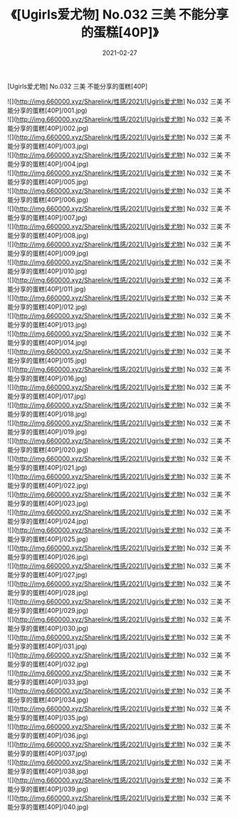 ﻿---
layout: post
title:  《[Ugirls爱尤物] No.032 三美 不能分享的蛋糕[40P]》
date:   2021-02-27
img: http://img.660000.xyz/Sharelink/性感/2021/[Ugirls爱尤物] No.032 三美 不能分享的蛋糕[40P]/000.jpg
categories: [美女, 清纯, 唯美]
---

[Ugirls爱尤物] No.032 三美 不能分享的蛋糕[40P]

  ![](http://img.660000.xyz/Sharelink/性感/2021/[Ugirls爱尤物] No.032 三美 不能分享的蛋糕[40P]/001.jpg) <br> ![](http://img.660000.xyz/Sharelink/性感/2021/[Ugirls爱尤物] No.032 三美 不能分享的蛋糕[40P]/002.jpg) <br> ![](http://img.660000.xyz/Sharelink/性感/2021/[Ugirls爱尤物] No.032 三美 不能分享的蛋糕[40P]/003.jpg) <br> ![](http://img.660000.xyz/Sharelink/性感/2021/[Ugirls爱尤物] No.032 三美 不能分享的蛋糕[40P]/004.jpg) <br> ![](http://img.660000.xyz/Sharelink/性感/2021/[Ugirls爱尤物] No.032 三美 不能分享的蛋糕[40P]/005.jpg) <br> ![](http://img.660000.xyz/Sharelink/性感/2021/[Ugirls爱尤物] No.032 三美 不能分享的蛋糕[40P]/006.jpg) <br> ![](http://img.660000.xyz/Sharelink/性感/2021/[Ugirls爱尤物] No.032 三美 不能分享的蛋糕[40P]/007.jpg) <br> ![](http://img.660000.xyz/Sharelink/性感/2021/[Ugirls爱尤物] No.032 三美 不能分享的蛋糕[40P]/008.jpg) <br> ![](http://img.660000.xyz/Sharelink/性感/2021/[Ugirls爱尤物] No.032 三美 不能分享的蛋糕[40P]/009.jpg) <br> ![](http://img.660000.xyz/Sharelink/性感/2021/[Ugirls爱尤物] No.032 三美 不能分享的蛋糕[40P]/010.jpg) <br> ![](http://img.660000.xyz/Sharelink/性感/2021/[Ugirls爱尤物] No.032 三美 不能分享的蛋糕[40P]/011.jpg) <br> ![](http://img.660000.xyz/Sharelink/性感/2021/[Ugirls爱尤物] No.032 三美 不能分享的蛋糕[40P]/012.jpg) <br> ![](http://img.660000.xyz/Sharelink/性感/2021/[Ugirls爱尤物] No.032 三美 不能分享的蛋糕[40P]/013.jpg) <br> ![](http://img.660000.xyz/Sharelink/性感/2021/[Ugirls爱尤物] No.032 三美 不能分享的蛋糕[40P]/014.jpg) <br> ![](http://img.660000.xyz/Sharelink/性感/2021/[Ugirls爱尤物] No.032 三美 不能分享的蛋糕[40P]/015.jpg) <br> ![](http://img.660000.xyz/Sharelink/性感/2021/[Ugirls爱尤物] No.032 三美 不能分享的蛋糕[40P]/016.jpg) <br> ![](http://img.660000.xyz/Sharelink/性感/2021/[Ugirls爱尤物] No.032 三美 不能分享的蛋糕[40P]/017.jpg) <br> ![](http://img.660000.xyz/Sharelink/性感/2021/[Ugirls爱尤物] No.032 三美 不能分享的蛋糕[40P]/018.jpg) <br> ![](http://img.660000.xyz/Sharelink/性感/2021/[Ugirls爱尤物] No.032 三美 不能分享的蛋糕[40P]/019.jpg) <br> ![](http://img.660000.xyz/Sharelink/性感/2021/[Ugirls爱尤物] No.032 三美 不能分享的蛋糕[40P]/020.jpg) <br> ![](http://img.660000.xyz/Sharelink/性感/2021/[Ugirls爱尤物] No.032 三美 不能分享的蛋糕[40P]/021.jpg) <br> ![](http://img.660000.xyz/Sharelink/性感/2021/[Ugirls爱尤物] No.032 三美 不能分享的蛋糕[40P]/022.jpg) <br> ![](http://img.660000.xyz/Sharelink/性感/2021/[Ugirls爱尤物] No.032 三美 不能分享的蛋糕[40P]/023.jpg) <br> ![](http://img.660000.xyz/Sharelink/性感/2021/[Ugirls爱尤物] No.032 三美 不能分享的蛋糕[40P]/024.jpg) <br> ![](http://img.660000.xyz/Sharelink/性感/2021/[Ugirls爱尤物] No.032 三美 不能分享的蛋糕[40P]/025.jpg) <br> ![](http://img.660000.xyz/Sharelink/性感/2021/[Ugirls爱尤物] No.032 三美 不能分享的蛋糕[40P]/026.jpg) <br> ![](http://img.660000.xyz/Sharelink/性感/2021/[Ugirls爱尤物] No.032 三美 不能分享的蛋糕[40P]/027.jpg) <br> ![](http://img.660000.xyz/Sharelink/性感/2021/[Ugirls爱尤物] No.032 三美 不能分享的蛋糕[40P]/028.jpg) <br> ![](http://img.660000.xyz/Sharelink/性感/2021/[Ugirls爱尤物] No.032 三美 不能分享的蛋糕[40P]/029.jpg) <br> ![](http://img.660000.xyz/Sharelink/性感/2021/[Ugirls爱尤物] No.032 三美 不能分享的蛋糕[40P]/030.jpg) <br> ![](http://img.660000.xyz/Sharelink/性感/2021/[Ugirls爱尤物] No.032 三美 不能分享的蛋糕[40P]/031.jpg) <br> ![](http://img.660000.xyz/Sharelink/性感/2021/[Ugirls爱尤物] No.032 三美 不能分享的蛋糕[40P]/032.jpg) <br> ![](http://img.660000.xyz/Sharelink/性感/2021/[Ugirls爱尤物] No.032 三美 不能分享的蛋糕[40P]/033.jpg) <br> ![](http://img.660000.xyz/Sharelink/性感/2021/[Ugirls爱尤物] No.032 三美 不能分享的蛋糕[40P]/034.jpg) <br> ![](http://img.660000.xyz/Sharelink/性感/2021/[Ugirls爱尤物] No.032 三美 不能分享的蛋糕[40P]/035.jpg) <br> ![](http://img.660000.xyz/Sharelink/性感/2021/[Ugirls爱尤物] No.032 三美 不能分享的蛋糕[40P]/036.jpg) <br> ![](http://img.660000.xyz/Sharelink/性感/2021/[Ugirls爱尤物] No.032 三美 不能分享的蛋糕[40P]/037.jpg) <br> ![](http://img.660000.xyz/Sharelink/性感/2021/[Ugirls爱尤物] No.032 三美 不能分享的蛋糕[40P]/038.jpg) <br> ![](http://img.660000.xyz/Sharelink/性感/2021/[Ugirls爱尤物] No.032 三美 不能分享的蛋糕[40P]/039.jpg) <br> ![](http://img.660000.xyz/Sharelink/性感/2021/[Ugirls爱尤物] No.032 三美 不能分享的蛋糕[40P]/040.jpg) <br>